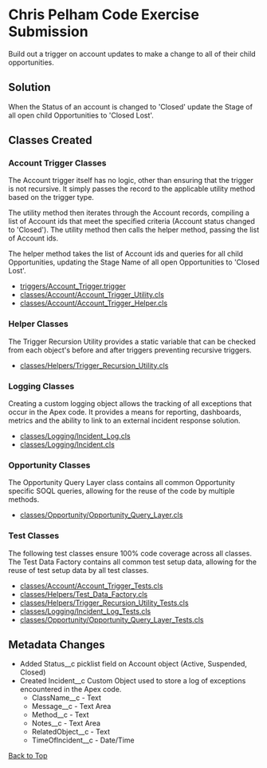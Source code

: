 # Chris Pelham Code Exercise Submission

Build out a trigger on account updates to make a change to all of their child opportunities.

## Solution

When the Status of an account is changed to 'Closed' update the Stage of all open child Opportunities to 'Closed Lost'.

## Classes Created

### Account Trigger Classes
The Account trigger itself has no logic, other than ensuring that the trigger is not recursive. It simply passes the record to the applicable utility method based on the trigger type. 

The utility method then iterates through the Account records, compiling a list of Account ids that meet the specified criteria (Account status changed to 'Closed'). The utility method then calls the helper method, passing the list of Account ids.

The helper method takes the list of Account ids and queries for all child Opportunities, updating the Stage Name of all open Opportunities to 'Closed Lost'.  

* [triggers/Account_Trigger.trigger](/force-app/main/default/triggers/Account_Trigger.trigger)
* [classes/Account/Account_Trigger_Utility.cls](/force-app/main/default/classes/Account/Account_Trigger_Utility.cls)
* [classes/Account/Account_Trigger_Helper.cls](/force-app/main/default/classes/Account/Account_Trigger_Helper.cls) 

### Helper Classes
The Trigger Recursion Utility provides a static variable that can be checked from each object's before and after triggers preventing recursive triggers.

* [classes/Helpers/Trigger_Recursion_Utility.cls](/force-app/main/default/classes/Helpers/Trigger_Recursion_Utility.cls)

### Logging Classes

Creating a custom logging object allows the tracking of all exceptions that occur in the Apex code. It provides a means for reporting, dashboards, metrics and the ability to link to an external incident response solution.

* [classes/Logging/Incident_Log.cls](/force-app/main/default/classes/Logging/Incident_Log.cls)
* [classes/Logging/Incident.cls](/force-app/main/default/classes/Logging/Incident.cls)

### Opportunity Classes
The Opportunity Query Layer class contains all common Opportunity specific SOQL queries, allowing for the reuse of the code by multiple methods.

* [classes/Opportunity/Opportunity_Query_Layer.cls](/force-app/main/default/classes/Opportunity/Opportunity_Query_Layer.cls)

### Test Classes
The following test classes ensure 100% code coverage across all classes. The Test Data Factory contains all common test setup data, allowing for the reuse of test setup data by all test classes.

* [classes/Account/Account_Trigger_Tests.cls](/force-app/main/default/classes/Account/Account_Trigger_Tests.cls) 
* [classes/Helpers/Test_Data_Factory.cls](/force-app/main/default/classes/Helpers/Test_Data_Factory.cls)
* [classes/Helpers/Trigger_Recursion_Utility_Tests.cls](/force-app/main/default/classes/Helpers/Trigger_Recursion_Utility_Tests.cls)
* [classes/Logging/Incident_Log_Tests.cls](/force-app/main/default/classes/Logging/Incident_Log_Tests.cls)
* [classes/Opportunity/Opportunity_Query_Layer_Tests.cls](/force-app/main/default/classes/Opportunity/Opportunity_Query_Layer_Tests.cls)

## Metadata Changes

* Added Status__c picklist field on Account object (Active, Suspended, Closed)
* Created Incident__c Custom Object used to store a log of exceptions encountered in the Apex code.
  * ClassName__c - Text
  * Message__c - Text Area
  * Method__c - Text
  * Notes__c - Text Area
  * RelatedObject__c - Text
  * TimeOfIncident__c - Date/Time

[Back to Top](#top-menu)
